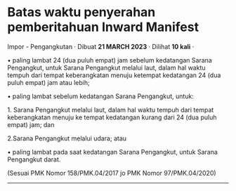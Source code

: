 Batas waktu penyerahan pemberitahuan Inward Manifest
====================================================

Impor - Pengangkutan · Dibuat **21 MARCH 2023** · Dilihat **10 kali** ·

• paling lambat 24 (dua puluh empat) jam sebelum kedatangan Sarana Pengangkut, untuk Sarana Pengangkut melalui laut, dalam hal waktu tempuh dari tempat keberangkatan menuju ketempat kedatangan 24 (dua puluh empat) jam atau lebih;

  

• paling lambat sebelum kedatangan Sarana Pengangkut, untuk: 

1\. Sarana Pengangkut melalui laut, dalam hal waktu tempuh dari tempat keberangkatan menuju ke tempat kedatangan kurang dari 24 (dua puluh empat) jam; dan 

2.Sarana Pengangkut melalui udara; atau

  

• paling lambat pada saat kedatangan Sarana Pengangkut, untuk Sarana Pengangkut darat.

  

(Sesuai PMK Nomor 158/PMK.04/2017 jo PMK Nomor 97/PMK.04/2020)  

  
  
  

* * *